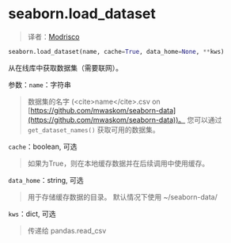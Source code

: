 # seaborn.load_dataset

> 译者：[Modrisco](https://github.com/Modrisco)

```py
seaborn.load_dataset(name, cache=True, data_home=None, **kws)
```

从在线库中获取数据集（需要联网）。

参数：`name`：字符串

> 数据集的名字 (&lt;cite&gt;name&lt;/cite&gt;.csv on [https://github.com/mwaskom/seaborn-data](https://github.com/mwaskom/seaborn-data))。 您可以通过 `get_dataset_names()` 获取可用的数据集。

`cache`：boolean, 可选

> 如果为True，则在本地缓存数据并在后续调用中使用缓存。

`data_home`：string, 可选

> 用于存储缓存数据的目录。 默认情况下使用 ~/seaborn-data/

`kws`：dict, 可选

> 传递给 pandas.read_csv

